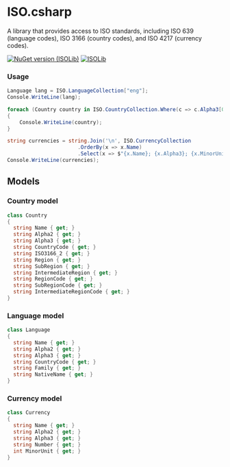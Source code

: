 # ISO.csharp

A library that provides access to ISO standards, including ISO 639 (language codes), ISO 3166 (country codes), and ISO 4217 (currency codes).


[![NuGet version (ISOLib)](https://img.shields.io/nuget/v/ISOLib.svg?style=flat-square)](https://www.nuget.org/packages/ISOLib/)
[![ISOLib](https://github.com/AlexanderIbraimov/ISO.csharp/actions/workflows/dotnet.yml/badge.svg)](https://github.com/AlexanderIbraimov/ISO.csharp/actions/workflows/dotnet.yml)

### Usage

   ```csharp
Language lang = ISO.LanguageCollection["eng"];
Console.WriteLine(lang);

foreach (Country country in ISO.CountryCollection.Where(c => c.Alpha3[0] == 'A'))
{
       Console.WriteLine(country);
}

string currencies = string.Join('\n', ISO.CurrencyCollection
                          .OrderBy(x => x.Name)
                          .Select(x => $"{x.Name}; {x.Alpha3}; {x.MinorUnit}"));
Console.WriteLine(currencies);
   ```

## Models

### Country model

  ```csharp
class Country
{
    string Name { get; }
    string Alpha2 { get; }
    string Alpha3 { get; }
    string CountryCode { get; }
    string ISO3166_2 { get; }
    string Region { get; }
    string SubRegion { get; }
    string IntermediateRegion { get; }
    string RegionCode { get; }
    string SubRegionCode { get; }
    string IntermediateRegionCode { get; }
}
   ```
   
### Language model

  ```csharp
class Language
{
    string Name { get; }
    string Alpha2 { get; }
    string Alpha3 { get; }
    string CountryCode { get; }
    string Family { get; }
    string NativeName { get; }
}
   ```
### Currency model

  ```csharp
class Currency
{
    string Name { get; }
    string Alpha2 { get; }
    string Alpha3 { get; }
    string Number { get; }
    int MinorUnit { get; }
}
   ```

